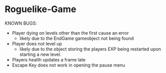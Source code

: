# Roguelike-Game
KNOWN BUGS:
- Player dying on levels other than the first cause an error
  - likely due to the EndGame gameobject not being found
- Player does not level up
  - likely due to the object storing the players EXP being restarted upon starting a new level.
- Players health updates a frame late
- Escape Key does not work in opening the pause menu
